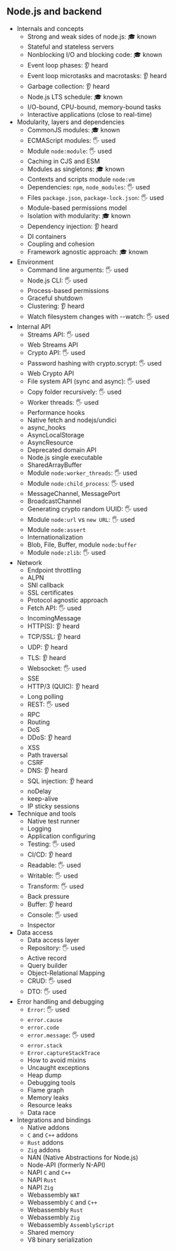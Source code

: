 ## Node.js and backend

- Internals and concepts
  - Strong and weak sides of node.js: 🎓 known
  - Stateful and stateless servers
  - Nonblocking I/O and blocking code: 🎓 known
  - Event loop phases: 👂 heard
  - Event loop microtasks and macrotasks: 👂 heard
  - Garbage collection: 👂 heard
  - Node.js LTS schedule: 🎓 known
  - I/O-bound, CPU-bound, memory-bound tasks
  - Interactive applications (close to real-time)
- Modularity, layers and dependencies
  - CommonJS modules: 🎓 known
  - ECMAScript modules: 🖐️ used
  - Module `node:module`: 🖐️ used
  - Caching in CJS and ESM
  - Modules as singletons: 🎓 known
  - Contexts and scripts module `node:vm`
  - Dependencies: `npm`, `node_modules`: 🖐️ used
  - Files `package.json`, `package-lock.json`: 🖐️ used
  - Module-based permissions model
  - Isolation with modularity: 🎓 known
  - Dependency injection: 👂 heard
  - DI containers
  - Coupling and cohesion
  - Framework agnostic approach: 🎓 known
- Environment
  - Command line arguments: 🖐️ used
  - Node.js CLI: 🖐️ used
  - Process-based permissions
  - Graceful shutdown
  - Clustering: 👂 heard
  - Watch filesystem changes with --watch: 🖐️ used
- Internal API
  - Streams API: 🖐️ used
  - Web Streams API
  - Crypto API: 🖐️ used
  - Password hashing with crypto.scrypt: 🖐️ used
  - Web Crypto API
  - File system API (sync and async): 🖐️ used
  - Copy folder recursively: 🖐️ used
  - Worker threads: 🖐️ used
  - Performance hooks
  - Native fetch and nodejs/undici
  - async_hooks
  - AsyncLocalStorage
  - AsyncResource
  - Deprecated domain API
  - Node.js single executable
  - SharedArrayBuffer
  - Module `node:worker_threads`: 🖐️ used
  - Module `node:child_process`: 🖐️ used
  - MessageChannel, MessagePort
  - BroadcastChannel
  - Generating crypto random UUID: 🖐️ used
  - Module `node:url` vs `new URL`: 🖐️ used
  - Module `node:assert`
  - Internationalization
  - Blob, File, Buffer, module `node:buffer`
  - Module `node:zlib`: 🖐️ used
- Network
  - Endpoint throttling
  - ALPN
  - SNI callback
  - SSL certificates
  - Protocol agnostic approach
  - Fetch API: 🖐️ used
  - IncomingMessage
  - HTTP(S): 👂 heard
  - TCP/SSL: 👂 heard
  - UDP: 👂 heard
  - TLS: 👂 heard
  - Websocket: 🖐️ used
  - SSE
  - HTTP/3 (QUIC): 👂 heard
  - Long polling
  - REST: 🖐️ used
  - RPC
  - Routing
  - DoS
  - DDoS: 👂 heard
  - XSS
  - Path traversal
  - CSRF
  - DNS: 👂 heard
  - SQL injection: 👂 heard
  - noDelay
  - keep-alive
  - IP sticky sessions
- Technique and tools
  - Native test runner
  - Logging
  - Application configuring
  - Testing: 🖐️ used
  - CI/CD: 👂 heard
  - Readable: 🖐️ used
  - Writable: 🖐️ used
  - Transform: 🖐️ used
  - Back pressure
  - Buffer: 👂 heard
  - Console: 🖐️ used
  - Inspector
- Data access
  - Data access layer
  - Repository: 🖐️ used
  - Active record
  - Query builder
  - Object-Relational Mapping
  - CRUD: 🖐️ used
  - DTO: 🖐️ used
- Error handling and debugging
  - `Error`: 🖐️ used
  - `error.cause`
  - `error.code`
  - `error.message`: 🖐️ used
  - `error.stack`
  - `Error.captureStackTrace`
  - How to avoid mixins
  - Uncaught exceptions
  - Heap dump
  - Debugging tools
  - Flame graph
  - Memory leaks
  - Resource leaks
  - Data race
- Integrations and bindings
  - Native addons
  - `C` and `C++` addons
  - `Rust` addons
  - `Zig` addons
  - NAN (Native Abstractions for Node.js)
  - Node-API (formerly N-API)
  - NAPI `C` and `C++`
  - NAPI `Rust`
  - NAPI `Zig`
  - Webassembly `WAT`
  - Webassembly `C` and `C++`
  - Webassembly `Rust`
  - Webassembly `Zig`
  - Webassembly `AssemblyScript`
  - Shared memory
  - V8 binary serialization
